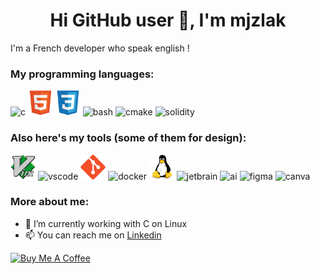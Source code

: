 <h1 align="center">Hi GitHub user 👋, I'm mjzlak</h1>

<p align="left">I'm a French developer who speak english !</p>

### My programming languages:
<p align="left">
  <img src="https://cdn.jsdelivr.net/gh/devicons/devicon/icons/c/c-original.svg" alt="c" width="40" height="40"/>
  <img src="https://raw.githubusercontent.com/devicons/devicon/master/icons/html5/html5-original.svg" alt="html5" width="40" height="40"/>
  <img src="https://raw.githubusercontent.com/devicons/devicon/master/icons/css3/css3-original.svg" alt="css3" width="40" height="40"/>
  <img src="https://cdn.jsdelivr.net/gh/devicons/devicon/icons/bash/bash-original.svg" alt="bash" width="40" height="40"/>
  <img src= "https://cdn.jsdelivr.net/gh/devicons/devicon/icons/cmake/cmake-original.svg" alt="cmake" width="40" height="40">
  <img src="https://cdn.jsdelivr.net/gh/devicons/devicon/icons/solidity/solidity-original.svg" alt="solidity" width="40" height="40"/>
</p>

### Also here's my tools (some of them for design):
<p align="left">
  <img src="https://raw.githubusercontent.com/devicons/devicon/master/icons/vim/vim-original.svg" alt="vim" width="40" height="40"/>
  <img src="https://cdn.jsdelivr.net/gh/devicons/devicon/icons/vscode/vscode-original.svg" alt="vscode" width="40" height="40"/>
  <img src="https://raw.githubusercontent.com/devicons/devicon/master/icons/git/git-original.svg" alt="git" width="40" height="40"/>
  <img src="https://cdn.jsdelivr.net/gh/devicons/devicon/icons/docker/docker-original-wordmark.svg" alt="docker" width="40" height="40"/>
  <img src="https://raw.githubusercontent.com/devicons/devicon/master/icons/linux/linux-original.svg" alt="linux" width="40" height="40"/>
  <img src="https://cdn.jsdelivr.net/gh/devicons/devicon/icons/jetbrains/jetbrains-original.svg" alt="jetbrain" width="40" height="40"/>
  <img src="https://cdn.jsdelivr.net/gh/devicons/devicon/icons/illustrator/illustrator-plain.svg" alt="ai" width="40" height="40"/>
  <img src="https://cdn.jsdelivr.net/gh/devicons/devicon/icons/figma/figma-original.svg" alt="figma" width="40" height="40"/>
  <img src="https://cdn.jsdelivr.net/gh/devicons/devicon/icons/canva/canva-original.svg" alt="canva" width="40" height="40"/>
</p>

### More about me:

  - 🔭 I’m currently working with C on Linux
  - 📫 You can reach me on [Linkedin](https://www.linkedin.com/in/marie-loeffer-a91520263/)

[![Buy Me A Coffee](https://www.buymeacoffee.com/assets/img/custom_images/yellow_img.png)](https://www.buymeacoffee.com/mjzlak)
